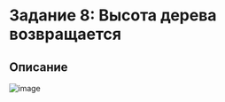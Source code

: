 # Задание 8: Высота дерева возвращается

## Описание
![image](https://github.com/user-attachments/assets/2b928f5c-2ecb-4b54-93fa-7bdb921efbc2)

